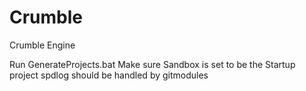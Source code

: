 # Crumble
Crumble Engine

Run GenerateProjects.bat
Make sure Sandbox is set to be the Startup project
spdlog should be handled by gitmodules